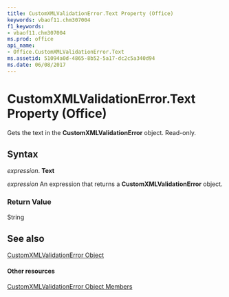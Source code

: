 ```yaml
---
title: CustomXMLValidationError.Text Property (Office)
keywords: vbaof11.chm307004
f1_keywords:
- vbaof11.chm307004
ms.prod: office
api_name:
- Office.CustomXMLValidationError.Text
ms.assetid: 51094a0d-4865-8b52-5a17-dc2c5a340d94
ms.date: 06/08/2017
---
```



# CustomXMLValidationError.Text Property (Office)

Gets the text in the  **CustomXMLValidationError** object. Read-only.


## Syntax

 _expression_. **Text**

 _expression_ An expression that returns a **CustomXMLValidationError** object.


### Return Value

String


## See also


[CustomXMLValidationError Object](customxmlvalidationerror-object-office.md)
#### Other resources


[CustomXMLValidationError Object Members](customxmlvalidationerror-members-office.md)


